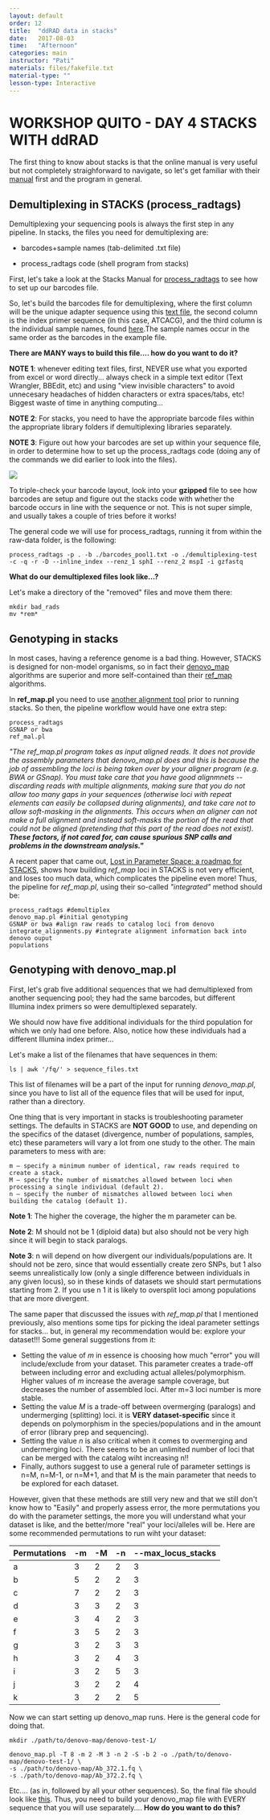 ```yaml
---
layout: default
order: 12
title:  "ddRAD data in stacks"
date:   2017-08-03
time:   "Afternoon"
categories: main
instructor: "Pati"
materials: files/fakefile.txt
material-type: ""
lesson-type: Interactive
---
```


WORKSHOP QUITO - DAY 4 
STACKS WITH ddRAD
===


The first thing to know about stacks is that the online manual is very useful but not completely straighforward to navigate, so let's get familiar with their [manual](http://catchenlab.life.illinois.edu/stacks/) first and the program in general. 


Demultiplexing in STACKS (process_radtags)
----

Demultiplexing your sequencing pools is always the first step in any pipeline. In stacks, the files you need for demultiplexing are: 

- barcodes+sample names (tab-delimited .txt file)

- process_radtags code (shell program from stacks)

First, let's take a look at the Stacks Manual for [process_radtags](http://catchenlab.life.illinois.edu/stacks/comp/process_radtags.php) to see how to set up our barcodes file. 

So, let's build the barcodes file for demultiplexing, where the first column will be the unique adapter sequence using this [text file](https://github.com/rdtarvin/RADseq_Quito_2017/blob/master/files/STACKS/demultiplexing/Pool_1_barcodes.txt), the second column is the index primer sequence (in this case, ATCACG), and the third column is the individual sample names, found [here](https://github.com/rdtarvin/RADseq_Quito_2017/blob/master/files/STACKS/demultiplexing/Pool_1_sample_names.txt).The sample names occur in the same order as the barcodes in the example file.

**There are MANY ways to build this file.... how do you want to do it?**

**NOTE 1**: whenever editing text files, first, NEVER use what you exported from excel or word directly... always check in a simple text editor (Text Wrangler, BBEdit, etc) and using "view invisible characters" to avoid unnecesary headaches of hidden characters or extra spaces/tabs, etc! Biggest waste of time in anything computing... 

**NOTE 2**: For stacks, you need to have the appropriate barcode files within the appropriate library folders if demultiplexing libraries separately.

**NOTE 3**: Figure out how your barcodes are set up within your sequence file, in order to determine how to set up the process_radtags code (doing any of the commands we did earlier to look into the files).

![](https://github.com/rdtarvin/RADseq_Quito_2017/blob/master/images/ddRAD-read.png?raw=true)

To triple-check your barcode layout, look into your **gzipped** file to see how barcodes are setup and figure out the stacks code with whether the barcode occurs in line with the sequence or not. This is not super simple, and usually takes a couple of tries before it works! 



The general code we will use for process_radtags, running it from within the raw-data folder, is the following: 


	process_radtags -p . -b ./barcodes_pool1.txt -o ./demultiplexing-test -c -q -r -D --inline_index --renz_1 sphI --renz_2 mspI -i gzfastq


**What do our demultiplexed files look like...?**

Let's make a directory of the "removed" files and move them there:

	mkdir bad_rads
	mv *rem*



Genotyping in stacks
----

In most cases, having a reference genome is a bad thing. However, STACKS is designed for non-model organisms, so in fact their [denovo_map](http://catchenlab.life.illinois.edu/stacks/comp/denovo_map.php) algorithms are superior and more self-contained than their [ref_map](http://catchenlab.life.illinois.edu/stacks/comp/ref_map.php) algorithms. 

In **ref_map.pl** you need to use [another alignment tool](https://github.com/lh3/bwa) prior to running stacks. So then, the pipeline workflow would have one extra step: 

	process_radtags
	GSNAP or bwa
	ref_mal.pl

*"The ref_map.pl program takes as input aligned reads. It does not provide the assembly parameters that denovo_map.pl does and this is because the job of assembling the loci is being taken over by your aligner program (e.g. BWA or GSnap). You must take care that you have good alignmnets -- discarding reads with multiple alignments, making sure that you do not allow too many gaps in your sequences (otherwise loci with repeat elements can easily be collapsed during alignments), and take care not to allow soft-masking in the alignments. This occurs when an aligner can not make a full alignment and instead soft-masks the portion of the read that could not be aligned (pretending that this part of the read does not exist). **These factors, if not cared for, can cause spurious SNP calls and problems in the downstream analysis."***

A recent paper that came out, [Lost in Parameter Space: a roadmap for STACKS](http://onlinelibrary.wiley.com/doi/10.1111/2041-210X.12775/full), shows how building *ref_map* loci in STACKS is not very efficient, and loses too much data, which complicates the pipeline even more! Thus, the pipeline for *ref_map.pl*, using their so-called *"integrated"* method should be: 

	process_radtags #demultiplex
	denovo_map.pl #initial genotyping
	GSNAP or bwa #align raw reads to catalog loci from denovo
	integrate_alignments.py #integrate alignment information back into denovo ouput
	populations


	

Genotyping with denovo_map.pl
---

First, let's grab five additional  sequences that we had demultiplexed from another sequencing pool; they had the same barcodes, but different Illumina index primers so were demultiplexed separately. 

We should now have five additional individuals for the third population for which we only had one before. Also, notice how these individuals had a different Illumina index primer... 

Let's make a list of the filenames that have sequences in them:

	ls | awk '/fq/' > sequence_files.txt

This list of filenames will be a part of the input for running *denovo_map.pl*, since you have to list all of the equence files that will be used for input, rather than a directory. 

One thing that is very important in stacks is troubleshooting parameter settings. The defaults in STACKS are **NOT GOOD** to use, and depending on the specifics of the dataset (divergence, number of populations, samples, etc) these parameters will vary a lot from one study to the other. The main parameters to mess with are: 

	m — specify a minimum number of identical, raw reads required to create a stack.
	M — specify the number of mismatches allowed between loci when processing a single individual (default 2).
	n — specify the number of mismatches allowed between loci when building the catalog (default 1).

**Note 1**: The higher the coverage, the higher the m parameter can be. 

**Note 2**: M should not be 1 (diploid data) but also should not be very high since it will begin to stack paralogs. 

**Note 3**: n will depend on how divergent our individuals/populations are. It should not be zero, since that would essentially create zero SNPs, but 1 also seems unrealistically low (only a single difference between individuals in any given locus), so in these kinds of datasets we should start permutations starting from 2.  If you use n 1 it is likely to oversplit loci among populations that are more divergent. 

The same paper that discussed the issues with *ref_map.pl* that I mentioned previously, also mentions some tips for picking the ideal parameter settings for stacks... but, in general my recommendation would be: explore your dataset!!! Some general suggestions from it: 

- Setting the value of *m* in essence is choosing how much "error" you will include/exclude from your dataset. This parameter creates a trade-off between including error and excluding actual alleles/polymorphism. Higher values of *m* increase the average sample coverage, but decreases the number of assembled loci. After m=3 loci number is more stable.
- Setting the value *M* is a trade-off between overmerging (paralogs) and undermerging (splitting) loci.  it is **VERY dataset-specific** since it depends on polymorphism in the species/populations and in the amount of error (library prep and sequencing). 
- Setting the value *n* is also critical when it comes to overmerging and undermerging loci. There seems to be an unlimited number of loci that can be merged with the catalog wiht increasing n!! 
- Finally, authors suggest to use a general rule of parameter settings is n=M, n=M-1, or n=M+1, and that M is the main parameter that needs to be explored for each dataset. 



However, given that these methods are still very new and that we still don't know how to "Easily" and properly assess error, the more permutations you do with the parameter settings, the more you will understand what your dataset is like, and the better/more "real" your loci/alleles will be. Here are some recommended permutations to run wiht your dataset:

Permutations | -m | -M | -n | --max_locus_stacks 
------------ | ------------- | ------------ | ------------- | ------------ |
a | 3 | 2 | 2 | 3 | 
b | 5 | 2 | 2 | 3 |
c | 7 | 2 | 2 | 3 | 
d | 3 | 3 | 2 | 3 |
e | 3 | 4 | 2 | 3 |
f | 3 | 5 | 2 | 3 |
g | 3 | 2 | 3 | 3 |
h | 3 | 2 | 4 | 3 |
i | 3 | 2 | 5 | 3 |
j | 3 | 2 | 2 | 4 |
k | 3 | 2 | 2 | 5 |

Now we can start setting up denovo_map runs. Here is the general code for doing that. 

	mkdir ./path/to/denovo-map/denovo-test-1/

	denovo_map.pl -T 8 -m 2 -M 3 -n 2 -S -b 2 -o ./path/to/denovo-map/denovo-test-1/ \
	-s ./path/to/denovo-map/Ab_372.1.fq \
	-s ./path/to/denovo-map/Ab_372.2.fq \

Etc.... (as in, followed by all your other sequences). So, the final file should look like [this](). Thus, you need to build your denovo_map file with EVERY sequence that you will use separately.... **How do you want to do this?** 
